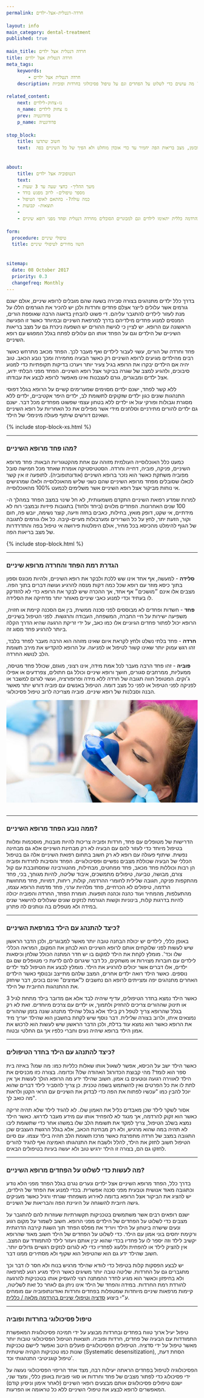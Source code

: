 ```yaml
---
permalink: חרדה-דנטלית-אצל-ילדים

layout: info
main_category: dental-treatment
published: true

main_title: חרדה דנטלית אצל ילדים
title: חרדה דנטלית אצל ילדים
meta_tags:
    keywords:
        - חרדה דנטלית אצל ילדים
    description: חרדה דנטלית אצל ילדים - ממה נובע הפחד מרופא שיניים? מהו פחד ואיך הוא מוגדר? כיצד להתנהג עם הילד בחדר הטיפולים? מה עושים כדי לשלוט על הפחדים וגם על טיפול פסיכולוגי בחרדות ופוביות.

related_content:
    next: גז-צחוק-לילדים
    n_name: גז צחוק לילדים
    prev: פדודונטיה
    p_name: פדודונטיה

stop_block: 
    title: חשוב שתדעו
    text:  למרות שפחדים מרופא שיניים מלווים בתגובות פיזיות ובמצבי רוח לא מידתיים, אי שקט, דופק מואץ, בחילות ועוד, לא מומלץ לוותר לילדים על מפגש עם רופא שיניים! כאשר לא מטפלים בבעיות שיניים ובזמן, מצב בריאות הפה יחמיר עד כדי אובדן מוחלט ולא הפיך של כל השיניים בפה.        


about:
    title: דנטופוביה אצל ילדים
    text: 
    - משך ההליך- כחצי שעה עד 3 שעות
    - מספר טיפולים- לרוב מפגש בודד
    - כמה עולה?- בהתאם לאופי הטיפול
    - תוצאות- קבועות
    - 
    - טיפול פסיכולוגי, סדציה או טיפולי שיניים בהרדמה כללית יתאימו לילדים וגם למבוגרים הסובלים מחרדה דנטלית ופחד מפני רופא שיניים.

form:
  procedure: טיפולי שיניים
  title: השוו מחירים לטיפולי שיניים

  
sitemap: 
  date: 08 October 2017
  priority: 0.3
  changefreq: Monthly
---
```

בדרך כלל ילדים מתנהגים בצורה סבירה בשעה שהם מובלים לרופא שיניים, אולם ישנם גורמים אשר עלולים לייצר אצלם פחדים וחרדות ולכן יש להכיר את הגורמים הללו על מנת לעזור לילדים להתגבר עליהם. די פשוט להבחין בדאגה הרבה שאופפת הורים, המנסים למנוע פחדים מילדיהם בדרך למרפאת השיניים ובמיוחד כאשר זו הפגישה הראשונה עם הרופא. יש לציין כי לגישת ההורים יש השפעה ניכרת גם על מצב בריאות השיניים של הילדים וגם על הפחד אותו הם עלולים לפתח בגלל המפגש עם רופא השיניים. 

פחד וחרדה של הורים, עשוי לעבור לילדים ואף מעבר לכך. הפחד מכאב מתרחש כאשר רבים מהילדים מגיעים לרופא השיניים רק כאשר הבעיה מחמירה ומכך נובע הכאב. טוב יהיה אם הילדים יבקרו את הרופא בגיל צעיר יותר ויערכו בדיקות תקופתיות כדי למנוע סיבוכים, ולהגיע למצב של שגרה בביקור אצל רופא השיניים. הפחד מפני הבלתי ידוע, אצל ילדים ומבוגרים, גורם לעצבנות ואינו מאפשר לרופא לבצע את עבודתו. 

ללא קשר לפחד, ישנם ילדים מסוימים שמערימים קשיים על הרופא בגלל דפוסי התנהגות שונים כגון ילדים שזקוקים לתשומת לב, ילדים היפר אקטיביים, ילדים ללא מסגרת וגבולות ופורקי עול או ילדים ללא בטחון עצמי שפשוט מפחדים מכל דבר. ישנם גם ילדים להורים מתירניים וסלחנים מידי אשר מפילים את כל האחריות על רופא השיניים ושאינם דורשים שיתוף פעולה מינימלי של הילד.  

 {% include stop-block-xs.html %}  

- - - - - -

###  מהו פחד מרופא השיניים?

כמעט כלל האוכלוסייה העולמית מזוהה עם אחת מהקטגוריות הבאות: פחד מרופא השיניים, פניקה, פוביה, דחייה וחרדה. הסטטיסטיקה אומרת שאחד מכל חמישה סובל מפוביה משתקת כאשר הוא נזכר ברופא השיניים (אודונתופוביה). לתופעה זו אין קשר לכאלו שסובלים מפחד מרופא השיניים שהם כשני שליש מהאוכלוסייה ולאלו שמרגישים אי נוחות מביקור אצל רופא השיניים אשר משלימים לכמעט 100% מהאוכלוסייה. 

למרות שמדע רפואת השיניים התקדם משמעותית, לא חל שינוי במצב הפחד במהלך ה- 100 שנים האחרונות. הפחדים מלווים (ביחד ולחוד) בתגובות פיזיות ובמצבי רוח לא מידתיים, אי שקט, דופק מואץ, בחילות, כאבים בחזה וזיעה, קוצר נשימה, יובש פה, חום וקור, הזעת יתר, לחץ על כל השרירים ומערבולות מעיים-קיבה. כל אלו גורמים לתגובה של הגוף להימלט מהכיסא בכל מחיר, אולם הימלטות פירושה אי טיפול בפה והתדרדרות של מצב בריאות הפה. 

 {% include stop-block.html %}  

- - - - - -

###  הגדרת רמת הפחד והחרדה מרופא שיניים

**סלידה** - למעשה, אף אחד אינו שש ללכת ולבקר את רופא השיניים, ולהיות מכונס וספון בתוך כיסא מוזר עם רופא שכל כמה דקות מנסה להרגיע ועושה דברים בתוך הפה. מצבים אלו אינם ״מושכים״ אף אחד, אך ההכרה שיש לבקר את הרופא כדי לא להזדקק לו בעתיד וכדי למנוע כאבי שיניים מאוחר יותר מדחיקה את הסלידה. 

**פחד** - חשדות ופחדים לא מבוססים לפני סכנה ממשית, בין אם הסכנה קיימת או חזויה, משפיעה ישירות על חיי החברה, המשפחה, העבודה והרגשות. לפני הטיפול בשיניים, הרופא יכול לפתור פחדים הגיוניים אלו כמו כאב, על ידי זריקת הרגעה שהיא הדרך הקלה ביותר להרגיע פחד מסוג זה.

**חרדה** - פחד בלתי נשלט ולחץ לקראת איום שאינו מזוהה הוא הרבה מעבר לפחד בלבד, זהו רגש עמוק יותר שאינו קשור לטיפול או למניעה. על הרופא להקדיש את מירב תשומת הלב לנושא החרדה.

**פוביה** - זהו פחד הרבה מעבר לכל אמת מידה, אינו רצוני, מוגזם, שכולל פחד מטיסה, ממעליות, ממרחבים סגורים, חושך ורופא שיניים וכולל גם חתולים, צפרדעים או אפילו ג'וקים. המטופל חווה תגובה של חרדה ללא מידה ופרופורציה, ועשוי לגרום למשבר או לפניקה לפני הטיפול או לפני כל מצב דומה. הטיפול באנשים עם פוביה דורש יותר מאשר הבנה וסבלנות של רופא שיניים. פוביה מצריכה לרוב טיפול פסיכולוגי.


 ![{{ page.title }}](/images/articles/sedation-dentistry.jpg)  

- - - - - -
###  ממה נובע הפחד מרופא השיניים?

הדרישות של מטופלים עם פחד, חרדות ופוביה צריכות להיות מובנות, מוסכמות ומלוות בטיפול מיוחד כדי לעזור להם עם הבעיה לא רק מבחינת השיניים אלא גם מבחינה נפשית. שיתוף פעולה עם רופא לא רק חשוב בתחום רפואת השיניים אלה גם בטיפול הכללי של הבעיה שכוללת מצבים נפשיים ופסיכולוגיים. הפחד והסיבות לחרדות ופוביה הן רבות וכוללות פחד מכאב, פחד ממחטים, מבחילות, מהטורבינה שמסתובבת עם קול צורם, מבושה, טביעה, טיפולים מתמשכים, איבוד שליטה, להיות מגוחך, בכי, פחד מהתקפות פניקה, תגובה שלילית לחומרי ההרדמה, קולות, ריחות, דמויות, פחד מתחושת הרדמה, טיפולים לא הכרחיים, פחד מלהיות ערני, פחד מדמות הרופא עצמו, מהתעלפות, מהמחיר ועוד כהנה וכהנה תופעות. חומרת הפחד, החרדה והפוביה יכולה להיות בדרגות קלות, בינוניות וקשות הגורמת לנזקים שונים שעלולים להישאר שנים במידה ולא מטפלים בה ונותנים לה פתרון. 
- - - - - -

###  כיצד להתנהג עם הילד במרפאת השיניים?

באופן כללי, לילדים יש יכולת הבחנה טובה יותר מאשר למבוגרים, ולכן הדבר הראשון שיש לעשות לפני שלוקחים אותם לרופא השיניים הוא לבחון את המקום, המראה הכללי שלו וכד'. מומלץ לקחת את הילד למקום בו יש חדר המתנה הכולל שולחן וכיסאות לילדים עם חוברות מצוירות או משחקים, כל דבר שיגרום להם לדעת כי מטופלים שם גם ילדים, אלו דברים אשר יכולים להרגיע את הילד. מומלץ לבצע את הטיפול לצד ילדים נוספים. כאשר הילד רואה ילדים אחרים, המצב שלהם מתייצב ובנוסף כאשר הילדים האחרים מתנהגים יפה ומצייתים לרופא הם נחשבים ל"אמיצים" ואינם בוכים, דבר שיחזק את ההתנהגות החיובית של הילד. 

כאשר הילד נמצא בחדר הטיפולים, עדיף שיהיה לבד אלא אם מדובר בילד מתחת לגיל 3 או תינוק שההורים צריכים להחזיק ולתמוך, או ילדים עם צרכים מיוחדים. זאת לא רק בגלל שהרופא צריך לטפל רק בילד אלא בגלל שהילד מתנהג שונה בזמן שההורים נמצאים איתו, ולרוב בצורה שלילית. דבר נוסף שיש לקחת בחשבון הוא שהילד יעריך מיד את הרופא כאשר הוא נמצא עוד בדלת, ולכן הדבר הראשון שיש לעשות הוא לרכוש את אמון הילד ברופא שיהיה נעים וחברי כלפיו אך גם החלטי ובטוח. 
- - - - - -

###  כיצד להתנהג עם הילד בחדר הטיפולים?

כאשר הילד ישב על הכיסא, אפשר לשאול אותו שאלות כלליות כמו: מה שמו? באיזה בית ספר הוא לומד? מהי קבוצת הכדורגל האהודה שלו? וכדומה. בצורה כזו מכניסים את הילד לאווירה רגועה ונוטעים בו אמון. חשוב שהילד ידע מה הרופא הולך לעשות אך אין לתת לו את כל הפרטים ואין להשתמש בשפה טכנית. כן צריך להסביר לילד דברים שהוא יוכל להבין כמו "עכשיו לפתוח את הפה כדי לבדוק את השיניים עם הראי הקטן ולראות מה כואב לך". 

אסור לשקר לילד שכן מאבדים כליל את האמון שלו. לא להגיד לילד שלא תהיה זריקה כאשר הוא זקוק להרדמה, אך מנגד לא להפחיד אותו עם מידע מעבר לדרוש. כאשר הילד נמצא בשלב הטיפול, צריך למקד את תשומת הלב שלו במשהו אחר כדי שתשומת ליבו לא תהיה במה שהוא מרגיש, ולא רק מבחינת הכאב, אלא בגלל הרגשת העצבים שכן התגובה במצב של חרדה מתפרצת כאשר מרכז תשומת הלב תהיה בילד עצמו. עם סיום הטיפול חשוב לחזק את הילד, להלל ולשבח את התנהגותו האמיצה ואף להגיד להורים לחזקו גם הם, בצורה זו הילד ירגיש טוב ולא יעשה בעיות בטיפולים הבאים. 
- - - - - -

###  מה לעשות כדי לשלוט על הפחדים מרופא השיניים?

בדרך כלל, הפחד מרופא השיניים אצל ילדים ונערים נגרם בגלל הפחד מפני הלא נודע וכתגובה מאוד אנושית וטבעית מפני סכנה אפשרית. בכדי למנוע את הפחד של הילדים, יש להציג את הביקור אצל הרופא בדומה לאירוע משפחתי שגרתי ורגיל כאשר מעניקים גישה חיובית להשגחה על היגיינת הפה והבריאות של השיניים. 

ישנם רופאים רבים אשר משתמשים בטכניקות תקשורתיות שעוזרות להם להתגבר על מצבים כדי לשלוט על הפחדים של הילדים מפני הרופא. חשוב לשמור על מקום רגוע ונעים שישרה ביטחון על הילד ויוריד את מפלס הפחד תוך השגת קירבה הדרגתית ורקימת יחסים בוני אמון עם הילד. כדי לשלוט על הפחדים של הילד חשוב מאוד שהרופא יקשיב לילד וזה יספר לו על פחדיו בכדי שהוא יבין אותם ויעזור לילד להתמודד עם המצב. אין להציק לילד או להפחית וללעוג לפחדיו כדי לא לגרום לנזקים רגשיים גדולים יותר. חשוב שהילד ידע גם הוא שהטיפול הוא שקוף ולא מסתירים ממנו דבר. 

יש לבצע הפסקות קלות בטיפול כדי לוודא שהילד מרגיש בנוח ולא חסר לו דבר וכך מתגברים גם על החרדות. שליטה טובה יותר משיגים כאשר הילד מגיע רגוע למרפאה ולא בחיפזון וכאשר הוא מגיע לחדר ההמתנה רצוי להעסיק אותו בטכניקות להרגעה להורדת רמת החרדות. במידה והפחד של הילד אינו ניתן גם לאחר כל זאת לשליטה, קיימות מרפאות שיניים מיוחדות שמטפלות בפחדים וחרדות ואודונתופוביה עם מומחים ע״י ביצוע [סדציה וטיפולי שיניים בהרדמה מלאה / כללית](/טיפולי-שיניים-בהרדמה).
- - - - - -

###  טיפול פסיכולוגי בחרדות ופוביה

טיפול יעיל ארוך טווח בפחדים ובחרדות מבוצע על ידי תמיכה פסיכולוגית המאפשרת התמודדות עם הבעיה של פחדים, חרדות ופוביה. תוצאות הטיפול הפסיכולוגי טובות יותר מאשר טיפול על ידי סדציה. הטיפולים הפסיכולוגיים פועלים היטב ואפשר ליישם טכניקות שונות כמו טכניקות הקהיה שיטתית (Systematic desensitization), הסחת דעת, טיפול קוגניטיבי התנהגותי וכד'. 

הפסיכולוגיה לטיפול בפחדים הראתה יעילות רבה, מצד אחד הריפוי הפסיכולוגי נעשה על ידי פסיכולוג כדי לפתור מצבים של פחד וחרדות או סוגי פוביות באופן כללי, ומצד שני, ישנם טיפולים פסיכולוגים אותם מבצעים רופאי השיניים (לאחר אימון וניסיון קודם) המאפשרים לרופא לבצע את טיפולי השיניים ללא כל טראומה או הפרעות.